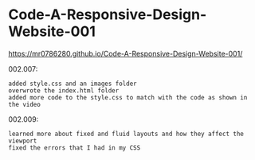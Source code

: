 # Code-A-Responsive-Design-Website-001
  https://mr0786280.github.io/Code-A-Responsive-Design-Website-001/
  

002.007:

	added style.css and an images folder
	overwrote the index.html folder
	added more code to the style.css to match with the code as shown in the video
	
002.009:

	learned more about fixed and fluid layouts and how they affect the viewport
	fixed the errors that I had in my CSS
